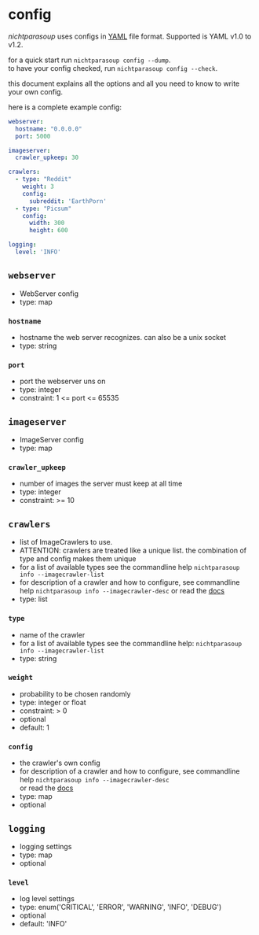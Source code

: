 # config

_nichtparasoup_ uses configs in [YAML](https://yaml.org/) file format.
Supported is YAML v1.0 to v1.2.

for a quick start run `nichtparasoup config --dump`.  
to have your config checked, run `nichtparasoup config --check`.

this document explains all the options and all you need to know to write your own config.

here is a complete example config:

```yaml
webserver:
  hostname: "0.0.0.0"
  port: 5000

imageserver:
  crawler_upkeep: 30

crawlers:
  - type: "Reddit"
    weight: 3
    config:
      subreddit: 'EarthPorn'
  - type: "Picsum"
    config:
      width: 300
      height: 600

logging:
  level: 'INFO'
```

## `webserver` 

- WebServer config
- type: map

### `hostname` 

- hostname the web server recognizes. can also be a unix socket
- type: string

### `port` 

- port the webserver uns on
- type: integer
- constraint: 1 <= port <= 65535

## `imageserver`

- ImageServer config
- type: map

### `crawler_upkeep`

- number of images the server must keep at all time
- type: integer
- constraint: >= 10

## `crawlers`

- list of ImageCrawlers to use.
- ATTENTION: crawlers are treated like a unique list. the combination of type and config makes them unique
- for a list of available types see the commandline help `nichtparasoup info --imagecrawler-list`
- for description of a crawler and how to configure, see commandline help `nichtparasoup info --imagecrawler-desc`
  or read the [docs](imagecrawlers)
- type: list

### `type` 

- name of the crawler
- for a list of available types see the commandline help: `nichtparasoup info --imagecrawler-list`  
- type: string

### `weight`

- probability to be chosen randomly
- type: integer or float
- constraint: > 0
- optional
- default: 1

### `config`

- the crawler's own config
- for description of a crawler and how to configure, see commandline help `nichtparasoup info --imagecrawler-desc`  
  or read the [docs](imagecrawlers)
- type: map
- optional

## `logging`

- logging settings
- type: map
- optional

### `level`

- log level settings
- type: enum('CRITICAL', 'ERROR', 'WARNING', 'INFO', 'DEBUG')
- optional
- default: 'INFO'

